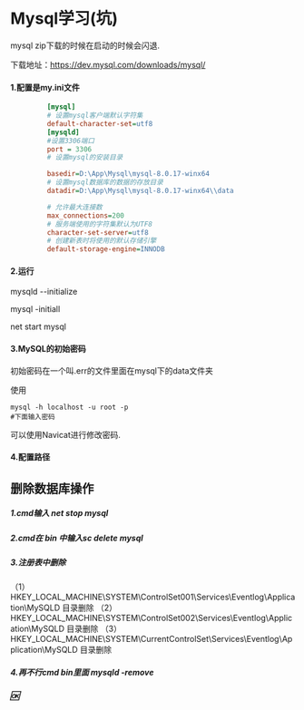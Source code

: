 # Mysql学习(坑)

mysql zip下载的时候在启动的时候会闪退.

下载地址：https://dev.mysql.com/downloads/mysql/

#### 1.配置是my.ini文件

~~~~ini
		 [mysql]
         # 设置mysql客户端默认字符集
         default-character-set=utf8 
         [mysqld]
         #设置3306端口
         port = 3306 
         # 设置mysql的安装目录

         basedir=D:\App\Mysql\mysql-8.0.17-winx64
         # 设置mysql数据库的数据的存放目录
         datadir=D:\App\Mysql\mysql-8.0.17-winx64\\data

         # 允许最大连接数
         max_connections=200
         # 服务端使用的字符集默认为UTF8
         character-set-server=utf8
         # 创建新表时将使用的默认存储引擎
         default-storage-engine=INNODB
~~~~

#### 2.运行

mysqld --initialize 

mysql -initiall

net start mysql 

#### 3.MySQL的初始密码

初始密码在一个叫.err的文件里面在mysql下的data文件夹

使用

~~~~mysql
mysql -h localhost -u root -p
#下面输入密码
~~~~

可以使用Navicat进行修改密码.

#### 4.配置路径



## 删除数据库操作

##### 1.cmd输入 net stop mysql

##### 2.cmd在 bin 中输入sc delete mysql

##### 3.注册表中删除

（1）HKEY_LOCAL_MACHINE\SYSTEM\ControlSet001\Services\Eventlog\Application\MySQLD 目录删除
（2）HKEY_LOCAL_MACHINE\SYSTEM\ControlSet002\Services\Eventlog\Application\MySQLD 目录删除
（3）HKEY_LOCAL_MACHINE\SYSTEM\CurrentControlSet\Services\Eventlog\Application\MySQLD 目录删除

##### 4.再不行cmd bin里面 mysqld -remove

##### 🆗